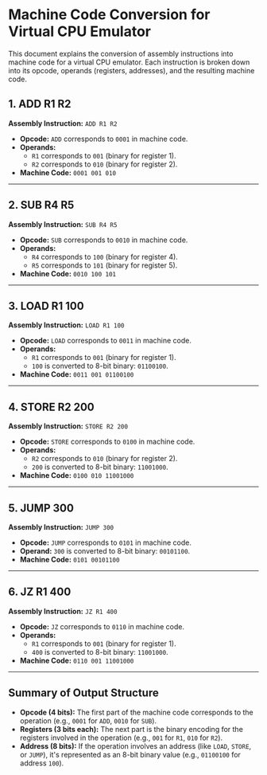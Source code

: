 # Machine Code Conversion for Virtual CPU Emulator

This document explains the conversion of assembly instructions into machine code for a virtual CPU emulator. Each instruction is broken down into its opcode, operands (registers, addresses), and the resulting machine code.

## 1. **ADD R1 R2**
**Assembly Instruction:** `ADD R1 R2`

- **Opcode:** `ADD` corresponds to `0001` in machine code.
- **Operands:** 
  - `R1` corresponds to `001` (binary for register 1).
  - `R2` corresponds to `010` (binary for register 2).
- **Machine Code:** `0001 001 010`

---

## 2. **SUB R4 R5**
**Assembly Instruction:** `SUB R4 R5`

- **Opcode:** `SUB` corresponds to `0010` in machine code.
- **Operands:**
  - `R4` corresponds to `100` (binary for register 4).
  - `R5` corresponds to `101` (binary for register 5).
- **Machine Code:** `0010 100 101`

---

## 3. **LOAD R1 100**
**Assembly Instruction:** `LOAD R1 100`

- **Opcode:** `LOAD` corresponds to `0011` in machine code.
- **Operands:**
  - `R1` corresponds to `001` (binary for register 1).
  - `100` is converted to 8-bit binary: `01100100`.
- **Machine Code:** `0011 001 01100100`

---

## 4. **STORE R2 200**
**Assembly Instruction:** `STORE R2 200`

- **Opcode:** `STORE` corresponds to `0100` in machine code.
- **Operands:**
  - `R2` corresponds to `010` (binary for register 2).
  - `200` is converted to 8-bit binary: `11001000`.
- **Machine Code:** `0100 010 11001000`

---

## 5. **JUMP 300**
**Assembly Instruction:** `JUMP 300`

- **Opcode:** `JUMP` corresponds to `0101` in machine code.
- **Operand:** `300` is converted to 8-bit binary: `00101100`.
- **Machine Code:** `0101 00101100`

---

## 6. **JZ R1 400**
**Assembly Instruction:** `JZ R1 400`

- **Opcode:** `JZ` corresponds to `0110` in machine code.
- **Operands:**
  - `R1` corresponds to `001` (binary for register 1).
  - `400` is converted to 8-bit binary: `11001000`.
- **Machine Code:** `0110 001 11001000`

---

## Summary of Output Structure

- **Opcode (4 bits):** The first part of the machine code corresponds to the operation (e.g., `0001` for `ADD`, `0010` for `SUB`).
- **Registers (3 bits each):** The next part is the binary encoding for the registers involved in the operation (e.g., `001` for `R1`, `010` for `R2`).
- **Address (8 bits):** If the operation involves an address (like `LOAD`, `STORE`, or `JUMP`), it's represented as an 8-bit binary value (e.g., `01100100` for address `100`).

